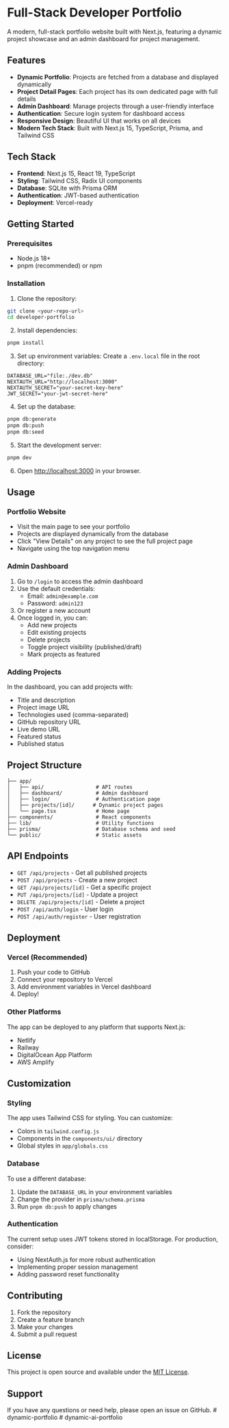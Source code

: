 # Full-Stack Developer Portfolio

A modern, full-stack portfolio website built with Next.js, featuring a dynamic project showcase and an admin dashboard for project management.

## Features

- **Dynamic Portfolio**: Projects are fetched from a database and displayed dynamically
- **Project Detail Pages**: Each project has its own dedicated page with full details
- **Admin Dashboard**: Manage projects through a user-friendly interface
- **Authentication**: Secure login system for dashboard access
- **Responsive Design**: Beautiful UI that works on all devices
- **Modern Tech Stack**: Built with Next.js 15, TypeScript, Prisma, and Tailwind CSS

## Tech Stack

- **Frontend**: Next.js 15, React 19, TypeScript
- **Styling**: Tailwind CSS, Radix UI components
- **Database**: SQLite with Prisma ORM
- **Authentication**: JWT-based authentication
- **Deployment**: Vercel-ready

## Getting Started

### Prerequisites

- Node.js 18+ 
- pnpm (recommended) or npm

### Installation

1. Clone the repository:
```bash
git clone <your-repo-url>
cd developer-portfolio
```

2. Install dependencies:
```bash
pnpm install
```

3. Set up environment variables:
Create a `.env.local` file in the root directory:
```env
DATABASE_URL="file:./dev.db"
NEXTAUTH_URL="http://localhost:3000"
NEXTAUTH_SECRET="your-secret-key-here"
JWT_SECRET="your-jwt-secret-here"
```

4. Set up the database:
```bash
pnpm db:generate
pnpm db:push
pnpm db:seed
```

5. Start the development server:
```bash
pnpm dev
```

6. Open [http://localhost:3000](http://localhost:3000) in your browser.

## Usage

### Portfolio Website

- Visit the main page to see your portfolio
- Projects are displayed dynamically from the database
- Click "View Details" on any project to see the full project page
- Navigate using the top navigation menu

### Admin Dashboard

1. Go to `/login` to access the admin dashboard
2. Use the default credentials:
   - Email: `admin@example.com`
   - Password: `admin123`
3. Or register a new account
4. Once logged in, you can:
   - Add new projects
   - Edit existing projects
   - Delete projects
   - Toggle project visibility (published/draft)
   - Mark projects as featured

### Adding Projects

In the dashboard, you can add projects with:
- Title and description
- Project image URL
- Technologies used (comma-separated)
- GitHub repository URL
- Live demo URL
- Featured status
- Published status

## Project Structure

```
├── app/
│   ├── api/                 # API routes
│   ├── dashboard/           # Admin dashboard
│   ├── login/               # Authentication page
│   ├── projects/[id]/      # Dynamic project pages
│   └── page.tsx             # Home page
├── components/              # React components
├── lib/                     # Utility functions
├── prisma/                  # Database schema and seed
└── public/                  # Static assets
```

## API Endpoints

- `GET /api/projects` - Get all published projects
- `POST /api/projects` - Create a new project
- `GET /api/projects/[id]` - Get a specific project
- `PUT /api/projects/[id]` - Update a project
- `DELETE /api/projects/[id]` - Delete a project
- `POST /api/auth/login` - User login
- `POST /api/auth/register` - User registration

## Deployment

### Vercel (Recommended)

1. Push your code to GitHub
2. Connect your repository to Vercel
3. Add environment variables in Vercel dashboard
4. Deploy!

### Other Platforms

The app can be deployed to any platform that supports Next.js:
- Netlify
- Railway
- DigitalOcean App Platform
- AWS Amplify

## Customization

### Styling

The app uses Tailwind CSS for styling. You can customize:
- Colors in `tailwind.config.js`
- Components in the `components/ui/` directory
- Global styles in `app/globals.css`

### Database

To use a different database:
1. Update the `DATABASE_URL` in your environment variables
2. Change the provider in `prisma/schema.prisma`
3. Run `pnpm db:push` to apply changes

### Authentication

The current setup uses JWT tokens stored in localStorage. For production, consider:
- Using NextAuth.js for more robust authentication
- Implementing proper session management
- Adding password reset functionality

## Contributing

1. Fork the repository
2. Create a feature branch
3. Make your changes
4. Submit a pull request

## License

This project is open source and available under the [MIT License](LICENSE).

## Support

If you have any questions or need help, please open an issue on GitHub.
#   d y n a m i c - p o r t f o l i o  
 #   d y n a m i c - a i - p o r t f o l i o  
 